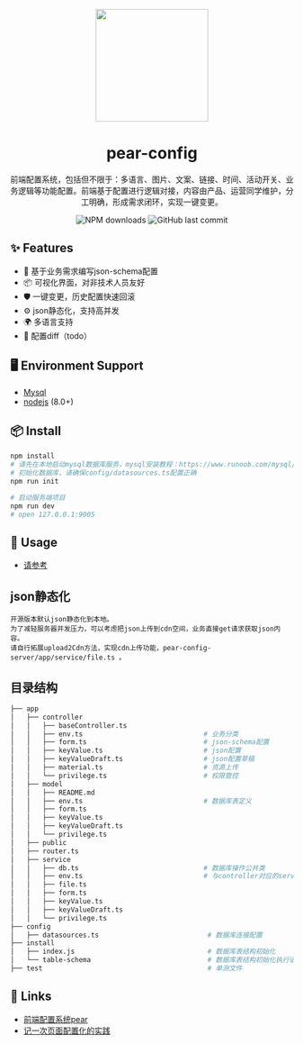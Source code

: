 <p align="center">
  <a href="https://ant.design">
    <img width="200" src="https://static-web.likeevideo.com/as/common-static/pear/img/favicon.png">
  </a>
</p>

<h1 align="center">pear-config</h1>

<div align="center">

前端配置系统，包括但不限于：多语言、图片、文案、链接、时间、活动开关、业务逻辑等功能配置。前端基于配置进行逻辑对接，内容由产品、运营同学维护，分工明确，形成需求闭环，实现一键变更。

![NPM downloads][version-url] ![GitHub last commit](https://img.shields.io/github/last-commit/bigo-frontend/pear-config-server)

[version-url]: https://img.shields.io/badge/pear--config-v1.0.0-yellow
</div>


## ✨ Features

- 🌈 基于业务需求编写json-schema配置
- 📦 可视化界面，对非技术人员友好
- 🛡 一键变更，历史配置快速回滚
- ⚙️ json静态化，支持高并发
- 🌍 多语言支持
- 🎨 配置diff（todo）

## 🖥 Environment Support

- [Mysql](https://www.mysql.com/)
- [nodejs](https://nodejs.org/en/) (8.0+)

## 📦 Install

```bash
npm install
# 请先在本地启动mysql数据库服务，mysql安装教程：https://www.runoob.com/mysql/mysql-install.html
# 初始化数据库，请确保config/datasources.ts配置正确
npm run init
```

```bash
# 启动服务端项目
npm run dev
# open 127.0.0.1:9005
```

## 🔨 Usage

- [请参考](https://github.com/bigo-frontend/pear-config-admin/blob/main/README.md#-install)

## json静态化

```
开源版本默认json静态化到本地。
为了减轻服务器并发压力，可以考虑把json上传到cdn空间，业务直接get请求获取json内容。
请自行拓展upload2Cdn方法，实现cdn上传功能，pear-config-server/app/service/file.ts 。
```

## 目录结构

```bash
├── app
│   ├── controller
│   │   ├── baseController.ts                  
│   │   ├── env.ts                              # 业务分类
│   │   ├── form.ts                             # json-schema配置
│   │   ├── keyValue.ts                         # json配置
│   │   ├── keyValueDraft.ts                    # json配置草稿
│   │   ├── material.ts                         # 资源上传
│   │   └── privilege.ts                        # 权限管控
│   ├── model                   
│   │   ├── README.md                   
│   │   ├── env.ts                              # 数据库表定义
│   │   ├── form.ts                  
│   │   ├── keyValue.ts                   
│   │   ├── keyValueDraft.ts                  
│   │   └── privilege.ts                  
│   ├── public                  
│   ├── router.ts                   
│   ├── service           
│   │   ├── db.ts                               # 数据库操作公共类
│   │   ├── env.ts                              # 与controller对应的service
│   │   ├── file.ts                  
│   │   ├── form.ts                
│   │   ├── keyValue.ts             
│   │   ├── keyValueDraft.ts          
│   │   └── privilege.ts           
├── config
│   ├── datasources.ts                           # 数据库连接配置
├── install
│   ├── index.js                                 # 数据库表结构初始化
│   └── table-schema                             # 数据库表结构初始化执行语句
├── test                                         # 单测文件

```

## 🔗 Links

- [前端配置系统pear](https://github.com/bigo-frontend/blog/issues/8)
- [记一次页面配置化的实践](https://github.com/bigo-frontend/blog/issues/4)